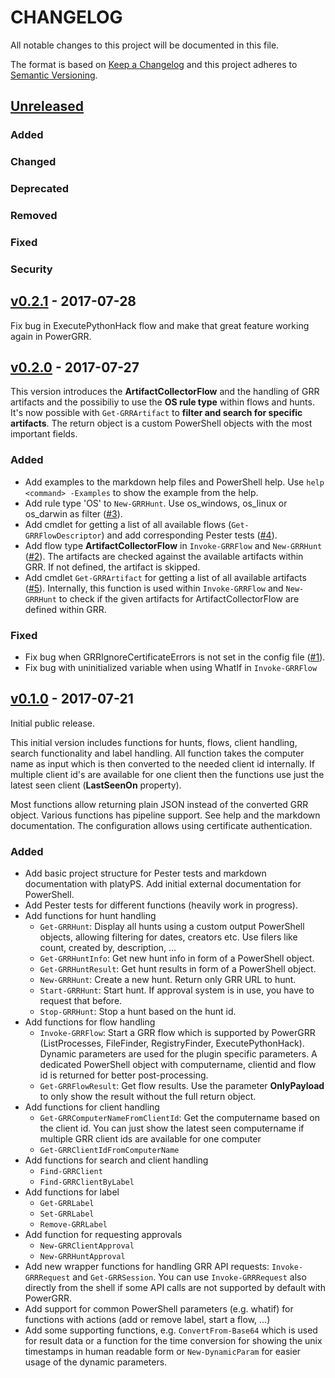 # CHANGELOG
All notable changes to this project will be documented in this file.

The format is based on [Keep a Changelog](http://keepachangelog.com/) 
and this project adheres to [Semantic Versioning](http://semver.org/).

## [Unreleased](https://github.com/swisscom/powergrr/compare/v0.2.1...master)
### Added

### Changed

### Deprecated

### Removed

### Fixed

### Security

## [v0.2.1](https://github.com/swisscom/powergrr/compare/v0.2.0...v0.2.1) - 2017-07-28

Fix bug in ExecutePythonHack flow and make that great feature working
again in PowerGRR.

## [v0.2.0](https://github.com/swisscom/powergrr/compare/v0.1.0...v0.2.0) - 2017-07-27

This version introduces the **ArtifactCollectorFlow** and the handling of GRR
artifacts and the possibiliy to use the **OS rule type** within flows and hunts.
It's now possible with `Get-GRRArtifact` to **filter and search for specific
artifacts**. The return object is a custom PowerShell objects with the most
important fields.

### Added
* Add examples to the markdown help files and PowerShell help. Use `help
    <command> -Examples` to show the example from the help.
* Add rule type 'OS' to `New-GRRHunt`. Use os_windows, os_linux or os_darwin
    as filter ([#3](https://github.com/swisscom/PowerGRR/issues/3)).
* Add cmdlet for getting a list of all available flows
    (`Get-GRRFlowDescriptor`) and add corresponding Pester tests ([#4](https://github.com/swisscom/PowerGRR/issues/4)).
* Add flow type **ArtifactCollectorFlow** in `Invoke-GRRFlow` and 
  `New-GRRHunt` ([#2](https://github.com/swisscom/PowerGRR/issues/2)). The
  artifacts are checked against the available artifacts within GRR. If not
  defined, the artifact is skipped.
* Add cmdlet `Get-GRRArtifact` for getting a list of all available artifacts 
  ([#5](https://github.com/swisscom/PowerGRR/issues/5)). Internally, this
  function is used within `Invoke-GRRFlow` and `New-GRRHunt` to check if the
  given artifacts for ArtifactCollectorFlow are defined within GRR.

### Fixed
* Fix bug when GRRIgnoreCertificateErrors is not set in the config file ([#1](https://github.com/swisscom/PowerGRR/issues/1)).
* Fix bug with uninitialized variable when using WhatIf in `Invoke-GRRFlow`

## [v0.1.0](https://github.com/swisscom/powergrr/tree/v0.1.0) - 2017-07-21

Initial public release.

This initial version includes functions for hunts, flows, client
handling, search functionality and label handling. All function takes the
computer name as input which is then converted to the needed client id
internally. If multiple client id's are available for one client then the
functions use just the latest seen client (__LastSeenOn__ property). 

Most functions allow returning plain JSON instead of the converted GRR object.
Various functions has pipeline support. See help
and the markdown documentation. The configuration allows using certificate
authentication.

### Added
* Add basic project structure for Pester tests and markdown documentation
  with platyPS. Add initial external documentation for PowerShell.
* Add Pester tests for different functions (heavily work in progress).
* Add functions for hunt handling
    * `Get-GRRHunt`: Display all hunts using a custom output PowerShell objects,
			allowing filtering for dates, creators etc. Use filers like count,
            created by, description, ...
	* `Get-GRRHuntInfo`: Get new hunt info in form of a PowerShell object.
	* `Get-GRRHuntResult`: Get hunt results in form of a PowerShell object.
    * `New-GRRHunt`: Create a new hunt. Return only GRR URL to hunt.
    * `Start-GRRHunt`: Start hunt. If approval system is in use, you have to
        request that before.
    * `Stop-GRRHunt`: Stop a hunt based on the hunt id.
* Add functions for flow handling
	* `Invoke-GRRFlow`: Start a GRR flow which is supported by PowerGRR
        (ListProcesses, FileFinder, RegistryFinder, ExecutePythonHack).
        Dynamic parameters are used for the plugin specific parameters. A
        dedicated PowerShell object with computername, clientid and flow
        id is returned for better post-processing.
    * `Get-GRRFlowResult`: Get flow results. Use the parameter
        __OnlyPayload__ to only show the result without the full return object.
* Add functions for client handling
	* `Get-GRRComputerNameFromClientId`: Get the computername based on the client id.
        You can just show the latest seen computername if multiple GRR client
        ids are available for one computer
	* `Get-GRRClientIdFromComputerName`
* Add functions for search and client handling
	* `Find-GRRClient`
	* `Find-GRRClientByLabel`
* Add functions for label
    * `Get-GRRLabel`
	* `Set-GRRLabel`
	* `Remove-GRRLabel`
* Add function for requesting approvals
    * `New-GRRClientApproval`
    * `New-GRRHuntApproval`
* Add new wrapper functions for handling GRR API requests: `Invoke-GRRRequest`
    and `Get-GRRSession`. You can use `Invoke-GRRRequest` also directly from
    the shell if some API calls are not supported by default with PowerGRR.
* Add support for common PowerShell parameters (e.g. whatif) for functions
  with actions (add or remove label, start a flow, ...)
* Add some supporting functions, e.g. `ConvertFrom-Base64` which is used 
    for result data or a function for the time conversion for showing the unix
    timestamps in human readable form or `New-DynamicParam` for easier usage
    of the dynamic parameters.
